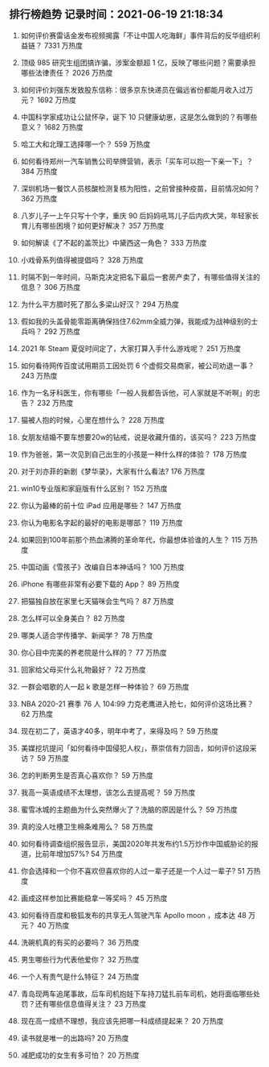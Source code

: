 
## 排行榜趋势 记录时间：2021-06-19 21:18:34
  
  1. 如何评价赛雷话金发布视频揭露「不让中国人吃海鲜」事件背后的反华组织利益链？ 7331 万热度
    
  2. 顶级 985 研究生组团搞诈骗，涉案金额超 1 亿，反映了哪些问题？需要承担哪些法律责任？ 2026 万热度
    
  3. 如何评价刘强东发致股东信称：很多京东快递员在偏远省份都能月收入过万元？ 1692 万热度
    
  4. 中国科学家成功让公鼠怀孕，诞下 10 只健康幼崽，这是怎么做到的？有哪些意义？ 1682 万热度
    
  5. 哈工大和北理工选择哪一个？ 559 万热度
    
  6. 如何看待郑州一汽车销售公司举牌营销，表示「买车可以抱一下亲一下」？ 384 万热度
    
  7. 深圳机场一餐饮人员核酸检测复核为阳性，之前曾接种疫苗，目前情况如何？ 362 万热度
    
  8. 八岁儿子一上午只写十个字，重庆 90 后妈妈吼骂儿子后内疚大哭，年轻家长育儿有哪些困境？如何更好解决？ 357 万热度
    
  9. 如何解读《了不起的盖茨比》中黛西这一角色？ 333 万热度
    
  10. 小戏骨系列值得被提倡吗？ 328 万热度
    
  11. 时隔不到一年时间，马斯克决定把名下最后一套房产卖了，有哪些值得关注的信息？ 306 万热度
    
  12. 为什么平方腊时死了那么多梁山好汉？ 294 万热度
    
  13. 假如我的头盖骨能零距离确保挡住7.62mm全威力弹，我能成为战神级别的士兵吗？ 292 万热度
    
  14. 2021 年 Steam 夏促时间定了，大家打算入手什么游戏呢？ 251 万热度
    
  15. 如何看待网传百度试用期员工因处罚 6 个虚假交易商家，被公司劝退一事？ 243 万热度
    
  16. 作为一名牙科医生，你有哪些「一般人我都告诉他，可人家就是不听啊」的忠告？ 232 万热度
    
  17. 猫被人抱的时候，心里在想什么？ 228 万热度
    
  18. 女朋友结婚不要车想要20w的钻戒，说是收藏升值的，该买吗？ 223 万热度
    
  19. 作为爸爸，第一次见到自己出生的小孩是一种什么样的体验？ 178 万热度
    
  20. 对于刘亦菲的新剧《梦华录》，大家有什么看法? 176 万热度
    
  21. win10专业版和家庭版有什么区别？ 152 万热度
    
  22. 你认为最棒的前十位 iPad 应用是哪些？ 147 万热度
    
  23. 你认为电影名字起的最好的电影是哪部？ 119 万热度
    
  24. 如果回到100年前那个热血沸腾的革命年代，你最想体验谁的人生？ 115 万热度
    
  25. 中国动画《雪孩子》改编自日本神话吗？ 100 万热度
    
  26. iPhone 有哪些非常有必要下载的 App？ 89 万热度
    
  27. 把猫独自放在家里七天猫咪会生气吗？ 87 万热度
    
  28. 怎么样可以全身美白？ 82 万热度
    
  29. 哪类人适合学传播学、新闻学？ 78 万热度
    
  30. 你心目中完美的养老院是什么样的？ 77 万热度
    
  31. 回家给父母买什么礼物最好？ 72 万热度
    
  32. 一群会唱歌的人一起 k 歌是怎样一种体验？ 69 万热度
    
  33. NBA 2020-21 赛季 76 人 104:99 力克老鹰进入抢七，如何评价这场比赛？ 62 万热度
    
  34. 现在初二了，英语才40多，明年中考了，来得及吗？ 59 万热度
    
  35. 美媒挖坑提问「如何看待中国侵犯人权」，蔡崇信有力回击，如何评价这段采访？ 59 万热度
    
  36. 怎的判断男生是否真心喜欢你？ 59 万热度
    
  37. 我高一英语成绩不太理想，该怎么去提高呢？ 59 万热度
    
  38. 蜜雪冰城的主题曲为什么突然爆火了？洗脑的原因是什么？ 59 万热度
    
  39. 真的没人吐槽卫生棉条难用么？ 58 万热度
    
  40. 如何看待调查组织报告显示，美国2020年共发布约1.5万炒作中国威胁论的报道，比前年增加57%? 54 万热度
    
  41. 你会选择和一个你不喜欢但喜欢你的人过一辈子还是一个人过一辈子? 51 万热度
    
  42. 画成这样参加比赛能稳拿一等奖吗？ 45 万热度
    
  43. 如何看待百度和极狐发布的共享无人驾驶汽车 Apollo moon ，成本达 48 万元？ 40 万热度
    
  44. 洗碗机真的有买的必要吗？ 36 万热度
    
  45. 男生哪些行为代表他爱你？ 32 万热度
    
  46. 一个人有贵气是什么特征？ 24 万热度
    
  47. 青岛现两车追尾事故，后车司机抱娃下车持刀猛扎前车司机，她将面临哪些处罚？还有哪些信息值得关注？ 23 万热度
    
  48. 现在高一成绩不理想，我应该先把哪一科成绩提起来？ 20 万热度
    
  49. 读书就是唯一的出路吗? 20 万热度
    
  50. 减肥成功的女生有多可怕？ 20 万热度
    